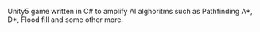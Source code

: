 Unity5 game written in C# to amplify AI alghoritms such as Pathfinding A*, D*, Flood fill and some other more.
